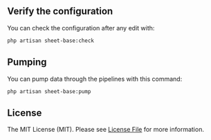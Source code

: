 

## Verify the configuration

You can check the configuration after any edit with:

```bash
php artisan sheet-base:check
```

## Pumping

You can pump data through the pipelines with this command:

```bash
php artisan sheet-base:pump
```

## License

The MIT License (MIT). Please see [License File](LICENSE.md) for more information.
